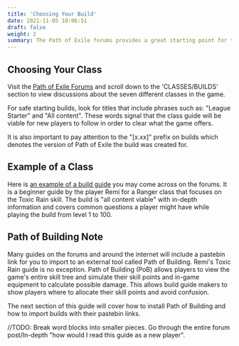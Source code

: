 ```yaml
---
title: 'Choosing Your Build'
date: 2021-11-05 18:06:51
draft: false
weight: 2
summary: The Path of Exile forums provides a great starting point for the type of characters you would like to play.
---
```


## Choosing Your Class

Visit the [Path of Exile Forums](https://www.pathofexile.com/forum) and scroll down to the 'CLASSES/BUILDS' section to view discussions about the seven different classes in the game.

For safe starting builds, look for titles that include phrases such as: "League Starter" and "All content". These words signal that the class guide will be viable for new players to follow in order to clear what the game offers.

It is also important to pay attention to the "[x.xx]" prefix on builds which denotes the version of Path of Exile the build was created for.

## Example of a Class

Here is [an example of a build guide](https://www.pathofexile.com/forum/view-thread/2866127) you may come across on the forums. It is a beginner guide by the player Remi for a Ranger class that focuses on the Toxic Rain skill. The build is "all content viable" with in-depth information and covers common questions a player might have while playing the build from level 1 to 100.

## Path of Building Note

Many guides on the forums and around the internet will include a pastebin link for you to import to an external tool called Path of Building. Remi's Toxic Rain guide is no exception. Path of Building (PoB) allows players to view the game's entire skill tree and simulate their skill points and in-game equipment to calculate possible damage. This allows build guide makers to show players where to allocate their skill points and avoid confusion.

The next section of this guide will cover how to install Path of Building and how to import builds with their pastebin links.

//TODO: Break word blocks into smaller pieces. Go through the entire forum post/In-depth "how would I read this guide as a new player".
